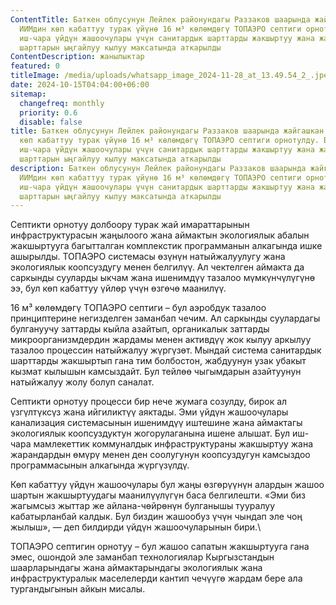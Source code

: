 ```yaml
---
ContentTitle: Баткен облусунун Лейлек районундагы Раззаков шаарында жайгашкан
  ИИМдин көп кабаттуу турак үйүнө 16 м³ көлөмдөгү ТОПАЭРО септиги орнотулду. Бул
  иш-чара үйдүн жашоочулары үчүн санитардык шарттарды жакшыртуу жана жашоо
  шарттарын ыңгайлуу кылуу максатында аткарылды
ContentDescription: жанылыктар
featured: 0
titleImage: /media/uploads/whatsapp_image_2024-11-28_at_13.49.54_2_.jpeg
date: 2024-10-15T04:04:00+06:00
sitemap:
  changefreq: monthly
  priority: 0.6
  disable: false
title: Баткен облусунун Лейлек районундагы Раззаков шаарында жайгашкан ИИМдин
  көп кабаттуу турак үйүнө 16 м³ көлөмдөгү ТОПАЭРО септиги орнотулду. Бул
  иш-чара үйдүн жашоочулары үчүн санитардык шарттарды жакшыртуу жана жашоо
  шарттарын ыңгайлуу кылуу максатында аткарылды
description: Баткен облусунун Лейлек районундагы Раззаков шаарында жайгашкан
  ИИМдин көп кабаттуу турак үйүнө 16 м³ көлөмдөгү ТОПАЭРО септиги орнотулду. Бул
  иш-чара үйдүн жашоочулары үчүн санитардык шарттарды жакшыртуу жана жашоо
  шарттарын ыңгайлуу кылуу максатында аткарылды
---
```


Септикти орнотуу долбоору турак жай имараттарынын
инфраструктурасын жаңылоого жана аймактын экологиялык абалын жакшыртууга
багытталган комплекстик программанын алкагында ишке ашырылды. ТОПАЭРО системасы
өзүнүн натыйжалуулугу жана экологиялык коопсуздугу менен белгилүү. Ал чектелген
аймакта да саркынды сууларды ыкчам жана ишенимдүү тазалоо мүмкүнчүлүгүнө ээ,
бул көп кабаттуу үйлөр үчүн өзгөчө маанилүү.

16 м³ көлөмдөгү ТОПАЭРО септиги – бул аэробдук тазалоо
принциптерине негизделген заманбап чечим. Ал саркынды суулардагы булгануучу
заттарды кыйла азайтып, органикалык заттарды микроорганизмдердин жардамы менен
активдүү жок кылуу аркылуу тазалоо процессин натыйжалуу жүргүзөт. Мындай
система санитардык шарттарды жакшыртып гана тим болбостон, жабдуунун узак
убакыт кызмат кылышын камсыздайт. Бул тейлөө чыгымдарын азайтуунун натыйжалуу
жолу болуп саналат.

Септикти орнотуу процесси бир нече жумага созулду, бирок ал
үзгүлтүксүз жана ийгиликтүү аяктады. Эми үйдүн жашоочулары канализация
системасынын ишенимдүү иштешине жана аймактагы экологиялык коопсуздуктун
жогорулаганына ишене алышат. Бул иш-чара мамлекеттик коммуналдык
инфраструктураны жакшыртуу жана жарандардын өмүрү менен ден соолугунун
коопсуздугун камсыздоо программасынын алкагында жүргүзүлдү.

Көп кабаттуу үйдүн жашоочулары бул жаңы өзгөрүүнүн алардын
жашоо шартын жакшыртуудагы маанилүүлүгүн баса белгилешти. «Эми биз жагымсыз
жыттар же айлана-чөйрөнүн булганышы тууралуу кабатырланбай калдык. Бул биздин
жашообуз үчүн чындап эле чоң жылыш», — деп билдирди үйдүн жашоочуларынын бири.\

ТОПАЭРО септигин орнотуу – бул жашоо сапатын
жакшыртууга гана эмес, ошондой эле заманбап технологиялар Кыргызстандын
шаарларындагы жана аймактарындагы экологиялык жана инфраструктуралык
маселелерди кантип чечүүгө жардам бере ала тургандыгынын айкын мисалы.
